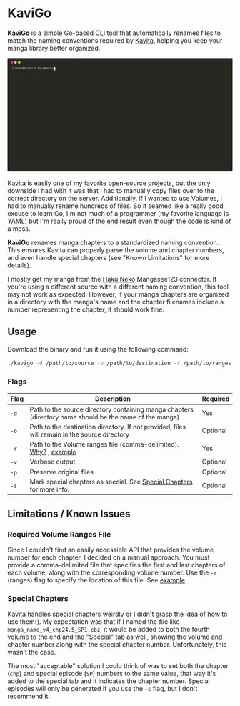 # KaviGo

**KaviGo** is a simple Go-based CLI tool that automatically renames files to match the naming conventions required by [Kavita](https://github.com/Kareadita/Kavita), helping you keep your manga library better organized.

![Example](./misc/usage_example.svg)

Kavita is easily one of my favorite open-source projects, but the only downside I had with it was that I had to manually copy files over to the correct directory on the server. Additionally, if I wanted to use Volumes, I had to manually rename hundreds of files.
So it seamed like a really good excuse to learn Go, I'm not much of a programmer (my favorite language is YAML) but I'm really proud of the end result even though the code is kind of a mess.

**KaviGo** renames manga chapters to a standardized naming convention. This ensures Kavita can properly parse the volume and chapter numbers, and even handle special chapters (see "Known Limitations" for more details).

I mostly get my manga from the [Haku Neko](https://github.com/manga-download/hakuneko) Mangasee123 connector. If you're using a different source with a different naming convention, this tool may not work as expected. However, if your manga chapters are organized in a directory with the manga's name and the chapter filenames include a number representing the chapter, it should work fine.


## Usage

Download the binary and run it using the following command:

```bash
./kavigo -d /path/to/source -o /path/to/destination -r /path/to/ranges.file -v -p
```

### Flags

| Flag | Description                                                                                                                  | Required |
| ---- | ---------------------------------------------------------------------------------------------------------------------------- | -------- |
| `-d` | Path to the source directory containing manga chapters (directory name should be the name of the manga)                      | Yes      |
| `-o` | Path to the destination directory. If not provided, files will remain in the source directory                                | Optional |
| `-r` | Path to the Volume ranges file (comma-delimited). [Why?](#required-volume-ranges-file) , [example](./misc/volRanges.example) | Yes      |
| `-v` | Verbose output                                                                                                               | Optional |
| `-p` | Preserve original files                                                                                                      | Optional |
| `-s` | Mark special chapters as special. See  [Special Chapters](#special-chapters) for more info.                                  | Optional |


## Limitations / Known Issues

### Required Volume Ranges File

Since I couldn't find an easily accessible API that provides the volume number for each chapter, I decided on a manual approach. You must provide a comma-delimited file that specifies the first and last chapters of each volume, along with the corresponding volume number. Use the `-r` (ranges) flag to specify the location of this file. See [example](./misc/volRanges.example)

### Special Chapters

Kavita handles special chapters weirdly or I didn't grasp the idea of how to use them(). My expectation was that if I named the file like `manga_name_v4_chp24.5_SP1.cbz`, it would be added to both the fourth volume to the end and the "Special" tab as well, showing the volume and chapter number along with the special chapter number. Unfortunately, this wasn't the case.

The most "acceptable" solution I could think of was to set both the chapter (`chp`) and special episode (`SP`) numbers to the same value, that way it's added to the special tab and it indicates the chapter number. Special episodes will only be generated if you use the `-s` flag, but I don't recommend it.
